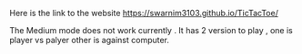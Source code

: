Here is the link to the website
https://swarnim3103.github.io/TicTacToe/

The Medium mode does not work currently .
It has 2 version to play , one is player vs palyer other is against computer.

